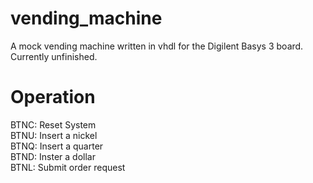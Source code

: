 # vending_machine

A mock vending machine written in vhdl for the Digilent Basys 3 board. Currently unfinished.

# Operation

BTNC: Reset System  
BTNU: Insert a nickel  
BTNQ: Insert a quarter  
BTND: Inster a dollar  
BTNL: Submit order request  

